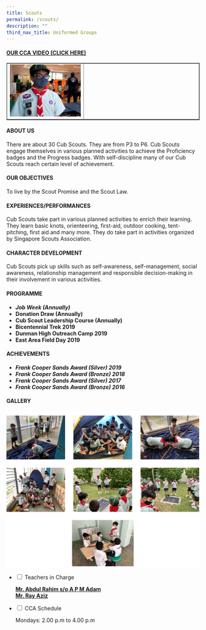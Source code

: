 ```yaml
---
title: Scouts
permalink: /scouts/
description: ""
third_nav_title: Uniformed Groups
---
```

<h4><strong><a title="Our CCA Video (Click here)" href="https://drive.google.com/file/d/1oWOv5IegfsX7kk-tcoAthnqP0AYtU7MT/view" target="_blank" rel="noopener">OUR CCA VIDEO (CLICK HERE)</a></strong></h4>
<table style="border-collapse: collapse; width: 100%;" border="1">
<tbody>
<tr>
<td style="width: 40%;"><a href="https://drive.google.com/file/d/1oWOv5IegfsX7kk-tcoAthnqP0AYtU7MT/viewg"><img src="/images/scouts1.jpg"></a></td>
<td style="width: 60%;">&nbsp;</td>
</tr>
</tbody>
</table>
<h4><strong>ABOUT US</strong></h4>
<p>There are about 30 Cub Scouts. They are from P3 to P6. Cub Scouts engage themselves in various planned activities to achieve the Proficiency badges and the Progress badges. With self-discipline many of our Cub Scouts reach certain level of achievement.</p>
<h4><strong>OUR OBJECTIVES</strong></h4>
<p>To live by the Scout Promise and the Scout Law.</p>
<h4><strong>EXPERIENCES/PERFORMANCES</strong></h4>
<p>Cub Scouts take part in various planned activities to enrich their learning. They learn basic knots, orienteering, first-aid, outdoor cooking, tent-pitching, first aid and many more. They do take part in activities organized by Singapore Scouts Association.</p>
<h4><strong>CHARACTER DEVELOPMENT</strong></h4>
<p>Cub Scouts pick up skills such as self-awareness, self-management, social awareness, relationship management and responsible decision-making in their involvement in various activities.</p>
<h4><strong>PROGRAMME</strong></h4>
<ul>
<li aria-level="1"><strong><em>Job Week (Annually)</em></strong></li>
<li aria-level="1"><strong>Donation Draw (Annually)</strong></li>
<li aria-level="1"><strong>Cub Scout Leadership Course (Annually)</strong></li>
<li aria-level="1"><strong>Bicentennial Trek 2019</strong></li>
<li aria-level="1"><strong>Dunman High Outreach Camp 2019</strong></li>
<li aria-level="1"><strong>East Area Field Day 2019</strong></li>
</ul>
<h4><strong>ACHIEVEMENTS</strong></h4>
<ul>
<li><strong><em>Frank Cooper Sands Award (Silver) 2019</em></strong></li>
<li><strong><em>Frank Cooper Sands Award (Bronze) 2018</em></strong></li>
<li><strong><em>Frank Cooper Sands Award (Silver) 2017</em></strong></li>
<li><strong><em>Frank Cooper Sands Award (Bronze) 2016</em></strong></li>
</ul>
<h4><strong>GALLERY</strong></h4>
<img src="/images/scouts2.png">
<ul class="jekyllcodex_accordion">
<li><input id="accordion1" type="checkbox"> <label for="accordion1">Teachers in Charge</label>
<div>
<p><span style="text-decoration: underline;"><strong>Mr. Abdul Rahim s/o A P M Adam<br></strong><strong>Mr. Ray Aziz</strong></span></p>
</div>
</li>
<li><input id="accordion2" type="checkbox"> <label for="accordion2">CCA Schedule</label>
<div>
<p>Mondays: 2.00 p.m to 4.00 p.m</p>
</div>
</li>
</ul>